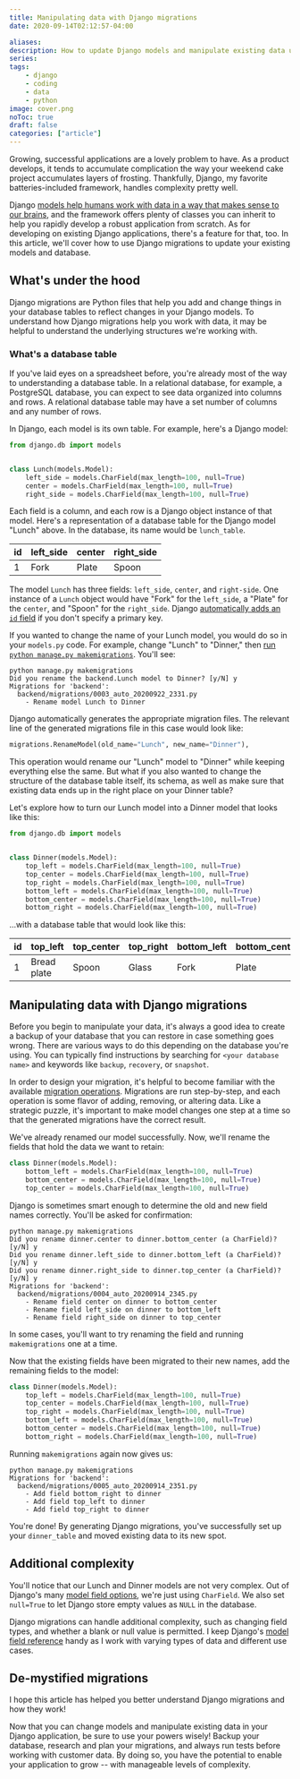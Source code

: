 ```yaml
---
title: Manipulating data with Django migrations
date: 2020-09-14T02:12:57-04:00

aliases:
description: How to update Django models and manipulate existing data using migrations.
series:
tags:
    - django
    - coding
    - data
    - python
image: cover.png
noToc: true
draft: false
categories: ["article"]
---
```


Growing, successful applications are a lovely problem to have. As a product develops, it tends to accumulate complication the way your weekend cake project accumulates layers of frosting. Thankfully, Django, my favorite batteries-included framework, handles complexity pretty well.

Django [models help humans work with data in a way that makes sense to our brains](/blog/writing-efficient-django/#django-models), and the framework offers plenty of classes you can inherit to help you rapidly develop a robust application from scratch. As for developing on existing Django applications, there's a feature for that, too. In this article, we'll cover how to use Django migrations to update your existing models and database.

## What's under the hood

Django migrations are Python files that help you add and change things in your database tables to reflect changes in your Django models. To understand how Django migrations help you work with data, it may be helpful to understand the underlying structures we're working with.

### What's a database table

If you've laid eyes on a spreadsheet before, you're already most of the way to understanding a database table. In a relational database, for example, a PostgreSQL database, you can expect to see data organized into columns and rows. A relational database table may have a set number of columns and any number of rows.

In Django, each model is its own table. For example, here's a Django model:

```python
from django.db import models


class Lunch(models.Model):
    left_side = models.CharField(max_length=100, null=True)
    center = models.CharField(max_length=100, null=True)
    right_side = models.CharField(max_length=100, null=True)
```

Each field is a column, and each row is a Django object instance of that model. Here's a representation of a database table for the Django model "Lunch" above. In the database, its name would be `lunch_table`.

| id  | left_side | center | right_side |
| --- | --------- | ------ | ---------- |
| 1   | Fork      | Plate  | Spoon      |

The model `Lunch` has three fields: `left_side`, `center`, and `right-side`. One instance of a `Lunch` object would have "Fork" for the `left_side`, a "Plate" for the `center`, and "Spoon" for the `right_side`. Django [automatically adds an `id` field](https://docs.djangoproject.com/en/3.2/topics/db/models/#automatic-primary-key-fields) if you don't specify a primary key.

If you wanted to change the name of your Lunch model, you would do so in your `models.py` code. For example, change "Lunch" to "Dinner," then [run `python manage.py makemigrations`](https://docs.djangoproject.com/en/3.2/ref/django-admin/#makemigrations). You'll see:

```text
python manage.py makemigrations
Did you rename the backend.Lunch model to Dinner? [y/N] y
Migrations for 'backend':
  backend/migrations/0003_auto_20200922_2331.py
    - Rename model Lunch to Dinner
```

Django automatically generates the appropriate migration files. The relevant line of the generated migrations file in this case would look like:

```python
migrations.RenameModel(old_name="Lunch", new_name="Dinner"),
```

This operation would rename our "Lunch" model to "Dinner" while keeping everything else the same. But what if you also wanted to change the structure of the database table itself, its schema, as well as make sure that existing data ends up in the right place on your Dinner table?

Let's explore how to turn our Lunch model into a Dinner model that looks like this:

```python
from django.db import models


class Dinner(models.Model):
    top_left = models.CharField(max_length=100, null=True)
    top_center = models.CharField(max_length=100, null=True)
    top_right = models.CharField(max_length=100, null=True)
    bottom_left = models.CharField(max_length=100, null=True)
    bottom_center = models.CharField(max_length=100, null=True)
    bottom_right = models.CharField(max_length=100, null=True)
```

...with a database table that would look like this:

| id  | top_left    | top_center | top_right | bottom_left | bottom_center | bottom_right |
| --- | ----------- | ---------- | --------- | ----------- | ------------- | ------------ |
| 1   | Bread plate | Spoon      | Glass     | Fork        | Plate         | Knife        |

## Manipulating data with Django migrations

Before you begin to manipulate your data, it's always a good idea to create a backup of your database that you can restore in case something goes wrong. There are various ways to do this depending on the database you're using. You can typically find instructions by searching for `<your database name>` and keywords like `backup`, `recovery`, or `snapshot`.

In order to design your migration, it's helpful to become familiar with the available [migration operations](https://docs.djangoproject.com/en/3.2/ref/migration-operations/). Migrations are run step-by-step, and each operation is some flavor of adding, removing, or altering data. Like a strategic puzzle, it's important to make model changes one step at a time so that the generated migrations have the correct result.

We've already renamed our model successfully. Now, we'll rename the fields that hold the data we want to retain:

```python
class Dinner(models.Model):
    bottom_left = models.CharField(max_length=100, null=True)
    bottom_center = models.CharField(max_length=100, null=True)
    top_center = models.CharField(max_length=100, null=True)
```

Django is sometimes smart enough to determine the old and new field names correctly. You'll be asked for confirmation:

```text
python manage.py makemigrations
Did you rename dinner.center to dinner.bottom_center (a CharField)? [y/N] y
Did you rename dinner.left_side to dinner.bottom_left (a CharField)? [y/N] y
Did you rename dinner.right_side to dinner.top_center (a CharField)? [y/N] y
Migrations for 'backend':
  backend/migrations/0004_auto_20200914_2345.py
    - Rename field center on dinner to bottom_center
    - Rename field left_side on dinner to bottom_left
    - Rename field right_side on dinner to top_center
```

In some cases, you'll want to try renaming the field and running `makemigrations` one at a time.

Now that the existing fields have been migrated to their new names, add the remaining fields to the model:

```python
class Dinner(models.Model):
    top_left = models.CharField(max_length=100, null=True)
    top_center = models.CharField(max_length=100, null=True)
    top_right = models.CharField(max_length=100, null=True)
    bottom_left = models.CharField(max_length=100, null=True)
    bottom_center = models.CharField(max_length=100, null=True)
    bottom_right = models.CharField(max_length=100, null=True)
```

Running `makemigrations` again now gives us:

```text
python manage.py makemigrations
Migrations for 'backend':
  backend/migrations/0005_auto_20200914_2351.py
    - Add field bottom_right to dinner
    - Add field top_left to dinner
    - Add field top_right to dinner
```

You're done! By generating Django migrations, you've successfully set up your `dinner_table` and moved existing data to its new spot.

## Additional complexity

You'll notice that our Lunch and Dinner models are not very complex. Out of Django's many [model field options](https://docs.djangoproject.com/en/3.2/ref/models/fields/#field-types), we're just using `CharField`. We also set `null=True` to let Django store empty values as `NULL` in the database.

Django migrations can handle additional complexity, such as changing field types, and whether a blank or null value is permitted. I keep Django's [model field reference](https://docs.djangoproject.com/en/3.2/ref/models/fields/#) handy as I work with varying types of data and different use cases.

## De-mystified migrations

I hope this article has helped you better understand Django migrations and how they work!

Now that you can change models and manipulate existing data in your Django application, be sure to use your powers wisely! Backup your database, research and plan your migrations, and always run tests before working with customer data. By doing so, you have the potential to enable your application to grow -- with manageable levels of complexity.

